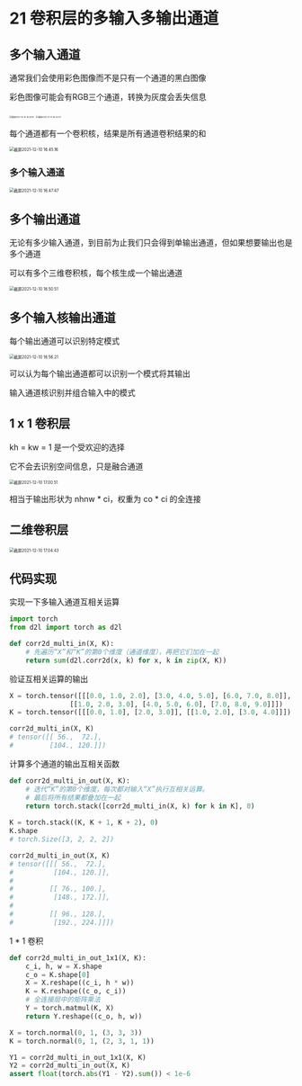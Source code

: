 # 21 卷积层的多输入多输出通道

## 多个输入通道

通常我们会使用彩色图像而不是只有一个通道的黑白图像

彩色图像可能会有RGB三个通道，转换为灰度会丢失信息

<img src="/Users/hanyixiao/Library/Application Support/typora-user-images/截屏2021-12-10 16.43.19.png" alt="截屏2021-12-10 16.43.19" style="zoom: 25%;" />

<img src="/Users/hanyixiao/Library/Application Support/typora-user-images/截屏2021-12-10 16.43.47.png" alt="截屏2021-12-10 16.43.47" style="zoom: 25%;" />

每个通道都有一个卷积核，结果是所有通道卷积结果的和

<img src="/Users/hanyixiao/Library/Application Support/typora-user-images/截屏2021-12-10 16.45.16.png" alt="截屏2021-12-10 16.45.16" style="zoom:50%;" />

### 多个输入通道

<img src="/Users/hanyixiao/Library/Application Support/typora-user-images/截屏2021-12-10 16.47.47.png" alt="截屏2021-12-10 16.47.47" style="zoom:50%;" />

## 多个输出通道

无论有多少输入通道，到目前为止我们只会得到单输出通道，但如果想要输出也是多个通道

可以有多个三维卷积核，每个核生成一个输出通道

<img src="/Users/hanyixiao/Library/Application Support/typora-user-images/截屏2021-12-10 16.50.51.png" alt="截屏2021-12-10 16.50.51" style="zoom:50%;" />

## 多个输入核输出通道

每个输出通道可以识别特定模式

<img src="/Users/hanyixiao/Library/Application Support/typora-user-images/截屏2021-12-10 16.56.21.png" alt="截屏2021-12-10 16.56.21" style="zoom:50%;" />

可以认为每个输出通道都可以识别一个模式将其输出

输入通道核识别并组合输入中的模式

## 1 x 1 卷积层

kh = kw = 1 是一个受欢迎的选择

它不会去识别空间信息，只是融合通道

<img src="/Users/hanyixiao/Library/Application Support/typora-user-images/截屏2021-12-10 17.00.51.png" alt="截屏2021-12-10 17.00.51" style="zoom:50%;" />

相当于输出形状为 nhnw * ci，权重为 co * ci 的全连接

## 二维卷积层

<img src="/Users/hanyixiao/Library/Application Support/typora-user-images/截屏2021-12-10 17.04.43.png" alt="截屏2021-12-10 17.04.43" style="zoom:50%;" />

## 代码实现

实现一下多输入通道互相关运算

```python
import torch
from d2l import torch as d2l

def corr2d_multi_in(X, K):
    # 先遍历“X”和“K”的第0个维度（通道维度），再把它们加在一起
    return sum(d2l.corr2d(x, k) for x, k in zip(X, K))
```

验证互相关运算的输出

```python
X = torch.tensor([[[0.0, 1.0, 2.0], [3.0, 4.0, 5.0], [6.0, 7.0, 8.0]],
               [[1.0, 2.0, 3.0], [4.0, 5.0, 6.0], [7.0, 8.0, 9.0]]])
K = torch.tensor([[[0.0, 1.0], [2.0, 3.0]], [[1.0, 2.0], [3.0, 4.0]]])

corr2d_multi_in(X, K)
# tensor([[ 56.,  72.],
#         [104., 120.]])
```

计算多个通道的输出互相关函数

```python
def corr2d_multi_in_out(X, K):
    # 迭代“K”的第0个维度，每次都对输入“X”执行互相关运算。
    # 最后将所有结果都叠加在一起
    return torch.stack([corr2d_multi_in(X, k) for k in K], 0)
  
K = torch.stack((K, K + 1, K + 2), 0)
K.shape
# torch.Size([3, 2, 2, 2])
```

```python
corr2d_multi_in_out(X, K)
# tensor([[[ 56.,  72.],
#          [104., 120.]],
# 
#         [[ 76., 100.],
#          [148., 172.]],
# 
#         [[ 96., 128.],
#          [192., 224.]]])
```

1 * 1 卷积

```python
def corr2d_multi_in_out_1x1(X, K):
    c_i, h, w = X.shape
    c_o = K.shape[0]
    X = X.reshape((c_i, h * w))
    K = K.reshape((c_o, c_i))
    # 全连接层中的矩阵乘法
    Y = torch.matmul(K, X)
    return Y.reshape((c_o, h, w))

X = torch.normal(0, 1, (3, 3, 3))
K = torch.normal(0, 1, (2, 3, 1, 1))

Y1 = corr2d_multi_in_out_1x1(X, K)
Y2 = corr2d_multi_in_out(X, K)
assert float(torch.abs(Y1 - Y2).sum()) < 1e-6
```

  
